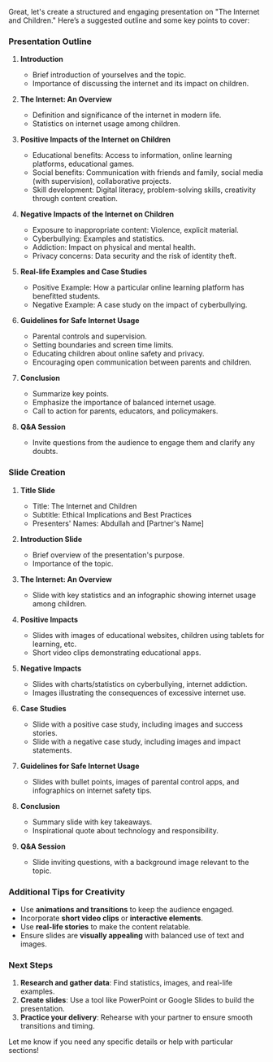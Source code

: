 Great, let's create a structured and engaging presentation on "The Internet and Children." Here’s a suggested outline and some key points to cover:

### **Presentation Outline**

1. **Introduction**
   - Brief introduction of yourselves and the topic.
   - Importance of discussing the internet and its impact on children.

2. **The Internet: An Overview**
   - Definition and significance of the internet in modern life.
   - Statistics on internet usage among children.

3. **Positive Impacts of the Internet on Children**
   - Educational benefits: Access to information, online learning platforms, educational games.
   - Social benefits: Communication with friends and family, social media (with supervision), collaborative projects.
   - Skill development: Digital literacy, problem-solving skills, creativity through content creation.

4. **Negative Impacts of the Internet on Children**
   - Exposure to inappropriate content: Violence, explicit material.
   - Cyberbullying: Examples and statistics.
   - Addiction: Impact on physical and mental health.
   - Privacy concerns: Data security and the risk of identity theft.

5. **Real-life Examples and Case Studies**
   - Positive Example: How a particular online learning platform has benefitted students.
   - Negative Example: A case study on the impact of cyberbullying.

6. **Guidelines for Safe Internet Usage**
   - Parental controls and supervision.
   - Setting boundaries and screen time limits.
   - Educating children about online safety and privacy.
   - Encouraging open communication between parents and children.

7. **Conclusion**
   - Summarize key points.
   - Emphasize the importance of balanced internet usage.
   - Call to action for parents, educators, and policymakers.

8. **Q&A Session**
   - Invite questions from the audience to engage them and clarify any doubts.

### **Slide Creation**

1. **Title Slide**
   - Title: The Internet and Children
   - Subtitle: Ethical Implications and Best Practices
   - Presenters' Names: Abdullah and [Partner's Name]

2. **Introduction Slide**
   - Brief overview of the presentation's purpose.
   - Importance of the topic.

3. **The Internet: An Overview**
   - Slide with key statistics and an infographic showing internet usage among children.

4. **Positive Impacts**
   - Slides with images of educational websites, children using tablets for learning, etc.
   - Short video clips demonstrating educational apps.

5. **Negative Impacts**
   - Slides with charts/statistics on cyberbullying, internet addiction.
   - Images illustrating the consequences of excessive internet use.

6. **Case Studies**
   - Slide with a positive case study, including images and success stories.
   - Slide with a negative case study, including images and impact statements.

7. **Guidelines for Safe Internet Usage**
   - Slides with bullet points, images of parental control apps, and infographics on internet safety tips.

8. **Conclusion**
   - Summary slide with key takeaways.
   - Inspirational quote about technology and responsibility.

9. **Q&A Session**
   - Slide inviting questions, with a background image relevant to the topic.

### **Additional Tips for Creativity**

- Use **animations and transitions** to keep the audience engaged.
- Incorporate **short video clips** or **interactive elements**.
- Use **real-life stories** to make the content relatable.
- Ensure slides are **visually appealing** with balanced use of text and images.

### **Next Steps**

1. **Research and gather data**: Find statistics, images, and real-life examples.
2. **Create slides**: Use a tool like PowerPoint or Google Slides to build the presentation.
3. **Practice your delivery**: Rehearse with your partner to ensure smooth transitions and timing.

Let me know if you need any specific details or help with particular sections!